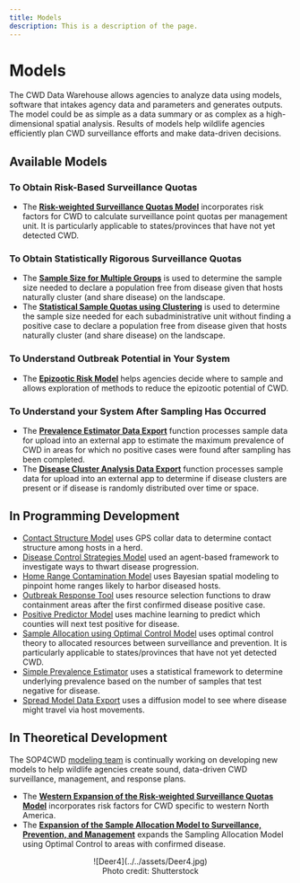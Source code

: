 ```yaml
---
title: Models
description: This is a description of the page.
---
```


# Models

The CWD Data Warehouse allows agencies to analyze data using models, software that intakes agency data and parameters and generates outputs. The model could be as simple as a data summary or as complex as a high-dimensional spatial analysis. Results of models help wildlife agencies efficiently plan CWD surveillance efforts and make data-driven decisions. 

## Available Models

### To Obtain Risk-Based Surveillance Quotas
* The [**Risk-weighted Surveillance Quotas Model**](RiskWeightedSurveillanceQuotasModel.md) incorporates risk factors for CWD to calculate surveillance point quotas per management unit. It is particularly applicable to states/provinces that have not yet detected CWD.

### To Obtain Statistically Rigorous Surveillance Quotas
* The [**Sample Size for Multiple Groups**](FreedomFromDiseaseClusteredPopulation.md) is used to determine the sample size needed to declare a population free from disease given that hosts naturally cluster (and share disease) on the landscape. 
* The [**Statistical Sample Quotas using Clustering**](StatisticalSampleQuotas.md) is used to determine the sample size needed for each subadministrative unit without finding a positive case to declare a population free from disease given that hosts naturally cluster (and share disease) on the landscape. 

### To Understand Outbreak Potential in Your System
* The [**Epizootic Risk Model**](EpizooticRiskModel.md) helps agencies decide where to sample and allows exploration of methods to reduce the epizootic potential of CWD.

### To Understand your System After Sampling Has Occurred
* The [**Prevalence Estimator Data Export**](PrevalenceEstimatorDataExport.md) function processes sample data for upload into an external app to estimate the maximum prevalence of CWD in areas for which no positive cases were found after sampling has been completed.
* The [**Disease Cluster Analysis Data Export**](DiseaseClusterAnalysisDataExport.md) function processes sample data for upload into an external app to determine if disease clusters are present or if disease is randomly distributed over time or space.
 

## In Programming Development
* [Contact Structure Model](ContactStructure.md) uses GPS collar data to determine contact structure among hosts in a herd. 
* [Disease Control Strategies Model](DiseaseControlStrategiesModel.md) used an agent-based framework to investigate ways to thwart disease progression.
* [Home Range Contamination Model](HomeRangeContaminationModel.md) uses Bayesian spatial modeling to pinpoint home ranges likely to harbor diseased hosts. 
* [Outbreak Response Tool](OutbreakResponseTool.md) uses resource selection functions to draw containment areas after the first confirmed disease positive case. 
* [Positive Predictor Model](PositivePredictorModel.md) uses machine learning to predict which counties will next test positive for disease. 
* [Sample Allocation using Optimal Control Model](SampleAllocationOptimalControl.md) uses optimal control theory to allocated resources between surveillance and prevention. It is particularly applicable to states/provinces that have not yet detected CWD.
* [Simple Prevalence Estimator](SimplePrevalenceEstimator.md) uses a statistical framework to determine underlying prevalence based on the number of samples that test negative for disease.  
* [Spread Model Data Export](SpreadModelDataExport.md) uses a diffusion model to see where disease might travel via host movements. 


## In Theoretical Development
The SOP4CWD [modeling team](../../modeling.md) is continually working on developing new models to help wildlife agencies create sound, data-driven CWD surveillance, management, and response plans. 

* The [**Western Expansion of the Risk-weighted Surveillance Quotas Model**](RiskWeightedSurveillanceQuotasModelWestern.md) incorporates risk factors for CWD specific to western North America.
* The [**Expansion of the Sample Allocation Model to Surveillance, Prevention, and Management**](SampleAllocationOptimalControlPartII.md) expands the Sampling Allocation Model using Optimal Control to areas with confirmed disease. 


<center>![Deer4](../../assets/Deer4.jpg)
<figcaption>Photo credit: Shutterstock </figcaption></center>


